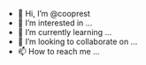 - 👋 Hi, I’m @cooprest
- 👀 I’m interested in ...
- 🌱 I’m currently learning ...
- 💞️ I’m looking to collaborate on ...
- 📫 How to reach me ...

<!---
cooprest/cooprest is a ✨ special ✨ repository because its `README.md` (this file) appears on your GitHub profile.
You can click the Preview link to take a look at your changes.
--->
